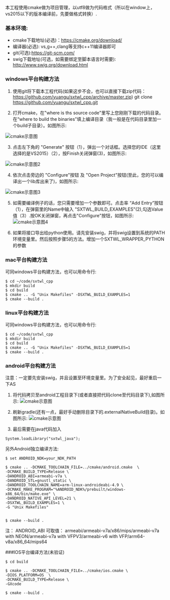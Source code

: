 本工程使用cmake做为项目管理，以utf8做为代码格式（所以在window上，vs2015以下的版本编译前，先要做格式转换）.

### 基本环境:
* cmake下载地址(必选)：https://cmake.org/download/
* 编译器(必选): vs,g++,clang等支持c++11编译器即可
* git(可选):https://git-scm.com/
* swig下载地址(可选，如需要绑定至脚本语言时需要):  http://www.swig.org/download.html


### windows平台构建方法
1. 使用git将下载本工程代码(如果这步不会，也可以直接下载zip代码：https://github.com/yuangu/sxtwl_cpp/archive/master.zip)
git clone https://github.com/yuangu/sxtwl_cpp.git

2. 打开cmake，在"where is ths source code"里写上您刚刚下载的代码目录。在“where to build the binaries”填上编译目录（我一般是在代码目录里加一个build子目录）。如图所示:

![cmake示意图](img/build.png)

3. 点击左下角的 "Generate" 按钮（1），弹出一个对话框。选择您的IDE（这里选择的是VS2015）（2），按Finish关闭弹窗(3)，如图所示:

![cmake示意图2](img/windows_build2.jpg)

4. 依次点击旁边的 "Configure"按钮 及 "Open Project"按钮(至此，您的可以编译出一个lib库出来了)，如图所示:

![cmake示意图3](img/windows_build3.jpg)

5. 如需要编译例子的话，您只需要增加一个参数即可。点击率 “Add Entry”按钮（1），在弹窗里的Name中输入 "SXTWL_BUILD_EXAMPLES"(2),勾选Value值（3）.按OK关闭弹窗，再点击"Configure"按钮，如图所示:
![cmake示意图4](img/windows_build4.jpg)

6. 如果将接口导出给python使用。请先安装swig，并将swig设置到系统的PATH环境变量里。然后按照步骤5的方法。增加一个SXTWL_WRAPPER_PYTHON的参数


### mac平台构建方法

可同windows平台构建方法，也可以用命令行:
```
$ cd ~/code/sxtwl_cpp
$ mkdir build
$ cd build
$ cmake .. -G "Unix Makefiles" -DSXTWL_BUILD_EXAMPLES=1
$ cmake --build .
```

### linux平台构建方法
可同windows平台构建方法，也可以用命令行:
```
$ cd ~/code/sxtwl_cpp
$ mkdir build
$ cd build
$ cmake .. -G "Unix Makefiles" -DSXTWL_BUILD_EXAMPLES=1
$ cmake --build .
```

### android平台构建方法

注意：一定要先安装swig，并且设置至环境变量里。为了安全起见，最好重启一下AS

1. 将代码拷贝至android工程目录下(或者直接把代码clone至代码目录下),如图所示:
![cmake示意图](img/android_build1.jpg)

2. 刷新gradle(还有一点，最好手动删除目录下的.externalNativeBuild目录)。如图所示:
![cmake示意图](img/android_build2.jpg)

3. 最后需要在java代码加入
   
```
System.loadLibrary("sxtwl_java");
```


另外Android独立编译方法:

```
$ set ANDROID_NDK=your_NDK_PATH

$ cmake .. -DCMAKE_TOOLCHAIN_FILE=../cmake/android.cmake  \
-DCMAKE_BUILD_TYPE=Release \
-DANDROID_ABI=armeabi-v7a \
-DANDROID_STL=gnustl_static \
-DANDROID_TOOLCHAIN_NAME=arm-linux-androideabi-4.9 \
-DCMAKE_MAKE_PROGRAM="%ANDROID_NDK%/prebuilt/windows-x86_64/bin/make.exe" \
-DANDROID_NATIVE_API_LEVEL=21 \
-DSXTWL_BUILD_EXAMPLES=1 \
-G "Unix Makefiles" 


$ cmake --build .
```

注： ANDROID_ABI  可取值： armeabi/armeabi-v7a/x86/mips/armeabi-v7a with NEON/armeabi-v7a with VFPV3/armeabi-v6 with VFP/arm64-v8a/x86_64/mips64


###IOS平台编译方法(未验证)

```
$ cd build

$ cmake .. -DCMAKE_TOOLCHAIN_FILE=../cmake/ios.cmake \
-DIOS_PLATFORM=OS  \
-DCMAKE_BUILD_TYPE=Release \
-GXcode

$ cmake --build .
```
